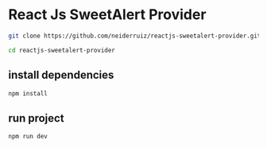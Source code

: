 # React Js SweetAlert Provider

```bash
git clone https://github.com/neiderruiz/reactjs-sweetalert-provider.git
```

```bash
cd reactjs-sweetalert-provider
```

## install dependencies

```bash
npm install
```

## run project

```bash
npm run dev
```
